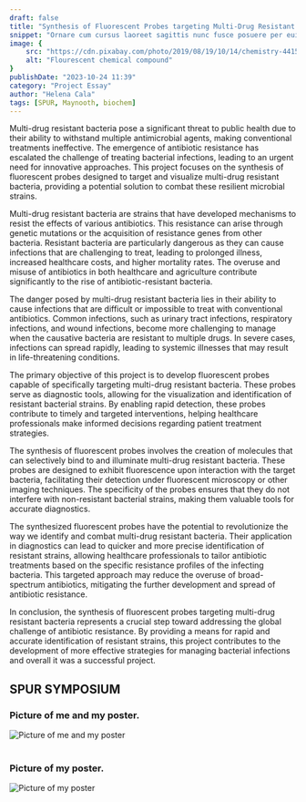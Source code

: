 ```yaml
---
draft: false
title: "Synthesis of Fluorescent Probes targeting Multi-Drug Resistant Bacteria"
snippet: "Ornare cum cursus laoreet sagittis nunc fusce posuere per euismod dis vehicula a, semper fames lacus maecenas dictumst pulvinar neque enim non potenti. Torquent hac sociosqu eleifend potenti."
image: {
    src: "https://cdn.pixabay.com/photo/2019/08/19/10/14/chemistry-4415979_960_720.jpg",
    alt: "Flourescent chemical compound"
}
publishDate: "2023-10-24 11:39"
category: "Project Essay"
author: "Helena Cala"
tags: [SPUR, Maynooth, biochem]
---
```


Multi-drug resistant bacteria pose a significant threat to public health due to their ability to withstand multiple antimicrobial agents, making conventional treatments ineffective. The emergence of antibiotic resistance has escalated the challenge of treating bacterial infections, leading to an urgent need for innovative approaches. This project focuses on the synthesis of fluorescent probes designed to target and visualize multi-drug resistant bacteria, providing a potential solution to combat these resilient microbial strains.


Multi-drug resistant bacteria are strains that have developed mechanisms to resist the effects of various antibiotics. This resistance can arise through genetic mutations or the acquisition of resistance genes from other bacteria. Resistant bacteria are particularly dangerous as they can cause infections that are challenging to treat, leading to prolonged illness, increased healthcare costs, and higher mortality rates. The overuse and misuse of antibiotics in both healthcare and agriculture contribute significantly to the rise of antibiotic-resistant bacteria.


The danger posed by multi-drug resistant bacteria lies in their ability to cause infections that are difficult or impossible to treat with conventional antibiotics. Common infections, such as urinary tract infections, respiratory infections, and wound infections, become more challenging to manage when the causative bacteria are resistant to multiple drugs. In severe cases, infections can spread rapidly, leading to systemic illnesses that may result in life-threatening conditions.


The primary objective of this project is to develop fluorescent probes capable of specifically targeting multi-drug resistant bacteria. These probes serve as diagnostic tools, allowing for the visualization and identification of resistant bacterial strains. By enabling rapid detection, these probes contribute to timely and targeted interventions, helping healthcare professionals make informed decisions regarding patient treatment strategies.


The synthesis of fluorescent probes involves the creation of molecules that can selectively bind to and illuminate multi-drug resistant bacteria. These probes are designed to exhibit fluorescence upon interaction with the target bacteria, facilitating their detection under fluorescent microscopy or other imaging techniques. The specificity of the probes ensures that they do not interfere with non-resistant bacterial strains, making them valuable tools for accurate diagnostics.


The synthesized fluorescent probes have the potential to revolutionize the way we identify and combat multi-drug resistant bacteria. Their application in diagnostics can lead to quicker and more precise identification of resistant strains, allowing healthcare professionals to tailor antibiotic treatments based on the specific resistance profiles of the infecting bacteria. This targeted approach may reduce the overuse of broad-spectrum antibiotics, mitigating the further development and spread of antibiotic resistance.


In conclusion, the synthesis of fluorescent probes targeting multi-drug resistant bacteria represents a crucial step toward addressing the global challenge of antibiotic resistance. By providing a means for rapid and accurate identification of resistant strains, this project contributes to the development of more effective strategies for managing bacterial infections and overall it was a successful project.

## SPUR SYMPOSIUM



### Picture of me and my poster.

![Picture of me and my poster](./IMG_8232.png)
</br>
</br>

### Picture of my poster.
![Picture of my poster](../src/content/blog/Presentation3.png)
 
 
